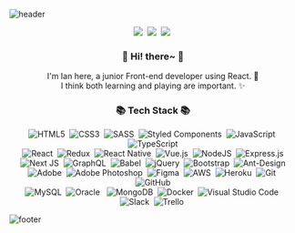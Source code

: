 ![header](https://capsule-render.vercel.app/api?type=waving&color=auto&height=300&section=header&text=ian's%20github&fontSize=90)

<p align="center">
  <img src="https://img.shields.io/badge/이안의 평일코딩-248BFB?style=flat-square&logo=Storyblok&logoColor=white&link=https://iancoding.tistory.com/">&nbsp
  <img src="https://img.shields.io/badge/proyong@kakao.com-FFCD00?style=flat-square&logo=Kakao&logoColor=black&link=proyong@kakao.com">&nbsp
  <img src="https://img.shields.io/badge/dghyeok@gmail.com-EA4335?style=flat-square&logo=Gmail&logoColor=white&link=dghyeok@gmail.com">&nbsp
</p>
<h3 align="center"> 👋 Hi! there~ 👋 </h3>
<p align="center">
I'm Ian here, a junior Front-end developer using React. 🌱<br>
I think both learning and playing are important. ✨
</p>
<h3 align="center">📚 Tech Stack 📚</h3>
<p align="center">
  <img alt="HTML5" src="https://img.shields.io/badge/html5-%23E34F26.svg?style=for-the-badge&logo=html5&logoColor=white"/>&nbsp
  <img alt="CSS3" src="https://img.shields.io/badge/css3-%231572B6.svg?style=for-the-badge&logo=css3&logoColor=white"/>&nbsp
  <img alt="SASS" src="https://img.shields.io/badge/SASS-hotpink.svg?style=for-the-badge&logo=SASS&logoColor=white"/>&nbsp
  <img alt="Styled Components" src="https://img.shields.io/badge/styled--components-DB7093?style=for-the-badge&logo=styled-components&logoColor=white"/>&nbsp
  <img alt="JavaScript" src="https://img.shields.io/badge/javascript-%23323330.svg?style=for-the-badge&logo=javascript&logoColor=%23F7DF1E"/>&nbsp
  <img alt="TypeScript" src="https://img.shields.io/badge/typescript-%23007ACC.svg?style=for-the-badge&logo=typescript&logoColor=white"/>
  <br>
  <img alt="React" src="https://img.shields.io/badge/react-%2320232a.svg?style=for-the-badge&logo=react&logoColor=%2361DAFB"/>&nbsp
  <img alt="Redux" src="https://img.shields.io/badge/redux-%23593d88.svg?style=for-the-badge&logo=redux&logoColor=white"/>&nbsp
  <img alt="React Native" src="https://img.shields.io/badge/react_native-%2320232a.svg?style=for-the-badge&logo=react&logoColor=%2361DAFB"/>&nbsp
  <img alt="Vue.js" src="https://img.shields.io/badge/vuejs-%2335495e.svg?style=for-the-badge&logo=vue-dot-js&logoColor=%234FC08D"/>&nbsp
  <img alt="NodeJS" src="https://img.shields.io/badge/node.js-%2343853D.svg?style=for-the-badge&logo=node-dot-js&logoColor=white"/>&nbsp
  <img alt="Express.js" src="https://img.shields.io/badge/express.js-%23404d59.svg?style=for-the-badge&logo=express&logoColor=%2361DAFB"/>
  <br>
  <img alt="Next JS" src="https://img.shields.io/badge/nextjs-%23000000.svg?style=for-the-badge&logo=next.js&logoColor=white"/>&nbsp
  <img alt="GraphQL" src="https://img.shields.io/badge/-GraphQL-E10098?style=for-the-badge&logo=graphql"/>&nbsp
  <img alt="Babel" src="https://img.shields.io/badge/Babel-F9DC3e?style=for-the-badge&logo=babel&logoColor=black" />&nbsp
  <img alt="jQuery" src="https://img.shields.io/badge/jquery-%230769AD.svg?style=for-the-badge&logo=jquery&logoColor=white"/>&nbsp
  <img alt="Bootstrap" src="https://img.shields.io/badge/bootstrap-%23563D7C.svg?style=for-the-badge&logo=bootstrap&logoColor=white"/>&nbsp
  <img alt="Ant-Design" src="https://img.shields.io/badge/-AntDesign-%230170FE?style=for-the-badge&logo=ant-design&logoColor=white"/>
  <br>
  <img alt="Adobe" src="https://img.shields.io/badge/adobe-%23FF0000.svg?style=for-the-badge&logo=adobe&logoColor=white"/>&nbsp
  <img alt="Adobe Photoshop" src="https://img.shields.io/badge/adobephotoshop-%2331A8FF.svg?style=for-the-badge&logo=adobephotoshop&logoColor=white"/>&nbsp
  <img alt="Figma" src="https://img.shields.io/badge/figma-%23F24E1E.svg?style=for-the-badge&logo=figma&logoColor=white"/>&nbsp
  <img alt="AWS" src="https://img.shields.io/badge/AWS-%23FF9900.svg?style=for-the-badge&logo=amazon-aws&logoColor=white"/>&nbsp
  <img alt="Heroku" src="https://img.shields.io/badge/heroku-%23430098.svg?style=for-the-badge&logo=heroku&logoColor=white"/>&nbsp
  <img alt="Git" src="https://img.shields.io/badge/git-%23F05033.svg?style=for-the-badge&logo=git&logoColor=white"/>&nbsp
  <img alt="GitHub" src="https://img.shields.io/badge/github-%23121011.svg?style=for-the-badge&logo=github&logoColor=white"/>
  <br>
  <img alt="MySQL" src="https://img.shields.io/badge/mysql-%2300f.svg?style=for-the-badge&logo=mysql&logoColor=white"/>&nbsp
  <img alt="Oracle" src ="https://img.shields.io/badge/oracle-%23F00000.svg?style=for-the-badge&logo=oracle&logoColor=white" /> &nbsp
  <img alt="MongoDB" src ="https://img.shields.io/badge/MongoDB-%234ea94b.svg?style=for-the-badge&logo=mongodb&logoColor=white"/>&nbsp
  <img alt="Docker" src="https://img.shields.io/badge/docker-%230db7ed.svg?style=for-the-badge&logo=docker&logoColor=white"/>&nbsp
  <img alt="Visual Studio Code" src="https://img.shields.io/badge/VisualStudioCode-0078d7.svg?style=for-the-badge&logo=visual-studio-code&logoColor=white"/>&nbsp
  <img alt="Slack" src="https://img.shields.io/badge/Slack-4A154B?style=for-the-badge&logo=slack&logoColor=white" />&nbsp
  <img alt="Trello" src="https://img.shields.io/badge/Trello-%23026AA7.svg?style=for-the-badge&logo=Trello&logoColor=white"/>&nbsp
</p>

![footer](https://capsule-render.vercel.app/api?type=waving&color=auto&height=150&section=footer)
